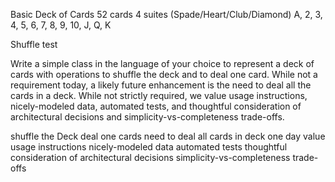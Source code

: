 Basic Deck of Cards
52 cards
4 suites (Spade/Heart/Club/Diamond)
A, 2, 3, 4, 5, 6, 7, 8, 9, 10, J, Q, K

Shuffle
test

Write a simple class in the language of your choice to represent a deck of cards with operations to shuffle the deck and to deal one card. While not a requirement today, a likely future enhancement is the need to deal all the cards in a deck. While not strictly required, we value usage instructions, nicely-modeled data, automated tests, and thoughtful consideration of architectural decisions and simplicity-vs-completeness trade-offs.

shuffle the Deck
deal one cards
need to deal all cards in deck one day
value usage instructions
nicely-modeled data
automated tests
thoughtful consideration of architectural decisions
simplicity-vs-completeness trade-offs
